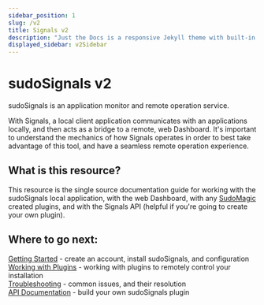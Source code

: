```yaml
---
sidebar_position: 1
slug: /v2
title: Signals v2
description: "Just the Docs is a responsive Jekyll theme with built-in search that is easily customizable and hosted on GitHub Pages."
displayed_sidebar: v2Sidebar
---
```


# sudoSignals v2

sudoSignals is an application monitor and remote operation service.

With Signals, a local client application communicates with an applications locally, and then acts as a bridge to a remote, web Dashboard. It's important to understand the mechanics of how Signals operates in order to best take advantage of this tool, and have a seamless remote operation experience. 

## What is this resource?

This resource is the single source documentation guide for working with the sudoSignals local application, with the web Dashboard, with any [SudoMagic](https://www.sudomagic.com/) created plugins, and with the Signals API (helpful if you're going to create your own plugin).

## Where to go next:
[Getting Started](./v1/getting-started) - create an account, install sudoSignals, and configuration  
[Working with Plugins](./v1/plugins) - working with plugins to remotely control your installation   
[Troubleshooting](./v1/troubleshooting) - common issues, and their resolution  
[API Documentation](./v1/api) - build your own sudoSignals plugin
